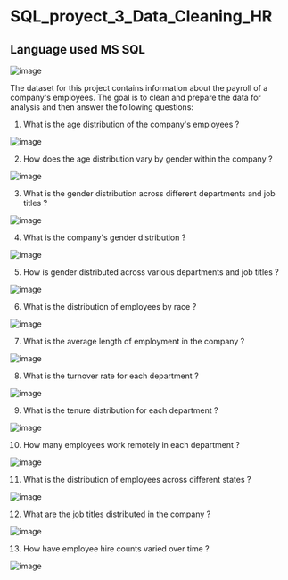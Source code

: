 # SQL_proyect_3_Data_Cleaning_HR

## Language used MS SQL

![image](https://github.com/ELopez2657/SQL_proyect_3_Data_Cleaning_HR/assets/146747798/4f71d7ea-5554-4587-b6ac-ced63d1f52c2)


The dataset for this project contains information about the payroll of a company's employees. The goal is to clean and prepare the data for analysis and then answer the following questions:

1.	What is the age distribution of the company's employees ?

![image](https://github.com/ELopez2657/SQL_proyect_3_Data_Cleaning_HR/assets/146747798/44df4c13-540f-4dbf-b7dc-bee8728b4578)


2.	How does the age distribution vary by gender within the company ?

![image](https://github.com/ELopez2657/SQL_proyect_3_Data_Cleaning_HR/assets/146747798/823ed130-3776-47d5-a0e8-12f9f9be40ee)

3.	What is the gender distribution across different departments and job titles ?

![image](https://github.com/ELopez2657/SQL_proyect_3_Data_Cleaning_HR/assets/146747798/66531876-6a2a-496e-9831-4b34d7c60901)

4.	What is the company's gender distribution ?

![image](https://github.com/ELopez2657/SQL_proyect_3_Data_Cleaning_HR/assets/146747798/d1bfc4fd-b05c-4693-b504-cc64f98ec9aa)

5.	How is gender distributed across various departments and job titles ?

![image](https://github.com/ELopez2657/SQL_proyect_3_Data_Cleaning_HR/assets/146747798/e97cfe46-6022-4bfb-b487-99a192b4615a)

6.	What is the distribution of employees by race ?

![image](https://github.com/ELopez2657/SQL_proyect_3_Data_Cleaning_HR/assets/146747798/d34834cb-dd55-4502-a070-5f595e41d188)

7.	What is the average length of employment in the company ?

![image](https://github.com/ELopez2657/SQL_proyect_3_Data_Cleaning_HR/assets/146747798/f1accf3c-4f9b-47ef-9646-852087533533)

8.	What is the turnover rate for each department ?

![image](https://github.com/ELopez2657/SQL_proyect_3_Data_Cleaning_HR/assets/146747798/bc8052c6-b31a-4794-882f-6d52732c15a7)

9.	What is the tenure distribution for each department ?

![image](https://github.com/ELopez2657/SQL_proyect_3_Data_Cleaning_HR/assets/146747798/05f238f3-676b-4959-9fe4-df9fcdabfc98)


10.	How many employees work remotely in each department ?

![image](https://github.com/ELopez2657/SQL_proyect_3_Data_Cleaning_HR/assets/146747798/9559eae1-65c8-4a62-a40d-f2fb7fa7dcc6)


11.	What is the distribution of employees across different states ? 

![image](https://github.com/ELopez2657/SQL_proyect_3_Data_Cleaning_HR/assets/146747798/5f0f6db4-a068-42d5-9cf1-58f18831c9c7)


12.	What are the job titles distributed in the company ?

![image](https://github.com/ELopez2657/SQL_proyect_3_Data_Cleaning_HR/assets/146747798/a48bdb3e-8513-48f1-a4bf-5fca8df77f9c)

13.	How have employee hire counts varied over time ?

![image](https://github.com/ELopez2657/SQL_proyect_3_Data_Cleaning_HR/assets/146747798/bcf76ef7-f4ce-442a-9717-ad1b8d6d59f0)


